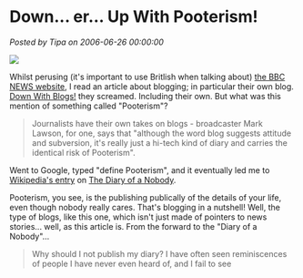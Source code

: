 # Down... er... Up With Pooterism!

*Posted by Tipa on 2006-06-26 00:00:00*

![](http://upload.wikimedia.org/wikipedia/en/thumb/1/19/Charles_and_Lupin_Pooter.gif/250px-Charles_and_Lupin_Pooter.gif)

Whilst perusing (it's important to use Britlish when talking about) [the BBC NEWS website](http://news.bbc.co.uk), I read an article about blogging; in particular their own blog. [Down With Blogs!](http://news.bbc.co.uk/1/hi/magazine/5116654.stm) they screamed. Including their own. But what was this mention of something called "Pooterism"?

> Journalists have their own takes on blogs - broadcaster Mark Lawson, for one, says that "although the word blog suggests attitude and subversion, it's really just a hi-tech kind of diary and carries the identical risk of Pooterism".


Went to Google, typed "define Pooterism", and it eventually led me to [Wikipedia's entry](http://en.wikipedia.org/wiki/Diary_of_a_Nobody) on [The Diary of a Nobody](http://www.gutenberg.org/dirs/etext97/dnbdy10h.htm).

Pooterism, you see, is the publishing publically of the details of your life, even though nobody really cares. That's blogging in a nutshell! Well, the type of blogs, like this one, which isn't just made of pointers to news stories... well, as this article is. From the forward to the "Diary of a Nobody"...

> Why should I not publish my diary? I have often seen reminiscences of people I have never even heard of, and I fail to see


